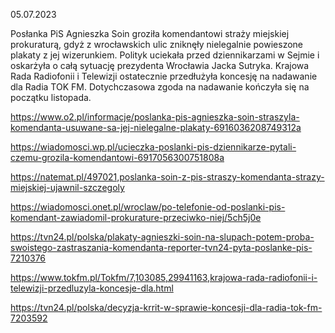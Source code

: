 05.07.2023

Posłanka PiS Agnieszka Soin groziła komendantowi straży miejskiej prokuraturą, gdyż z wrocławskich ulic zniknęły nielegalnie powieszone plakaty z jej wizerunkiem. Polityk uciekała przed dziennikarzami w Sejmie i oskarżyła o całą sytuację prezydenta Wrocławia Jacka Sutryka. Krajowa Rada Radiofonii i Telewizji ostatecznie przedłużyła koncesję na nadawanie dla Radia TOK FM. Dotychczasowa zgoda na nadawanie kończyła się na początku listopada.

https://www.o2.pl/informacje/poslanka-pis-agnieszka-soin-straszyla-komendanta-usuwane-sa-jej-nielegalne-plakaty-6916036208749312a

https://wiadomosci.wp.pl/ucieczka-poslanki-pis-dziennikarze-pytali-czemu-grozila-komendantowi-6917056300751808a

https://natemat.pl/497021,poslanka-soin-z-pis-straszy-komendanta-strazy-miejskiej-ujawnil-szczegoly

https://wiadomosci.onet.pl/wroclaw/po-telefonie-od-poslanki-pis-komendant-zawiadomil-prokurature-przeciwko-niej/5ch5j0e

https://tvn24.pl/polska/plakaty-agnieszki-soin-na-slupach-potem-proba-swoistego-zastraszania-komendanta-reporter-tvn24-pyta-poslanke-pis-7210376

https://www.tokfm.pl/Tokfm/7,103085,29941163,krajowa-rada-radiofonii-i-telewizji-przedluzyla-koncesje-dla.html

https://tvn24.pl/polska/decyzja-krrit-w-sprawie-koncesji-dla-radia-tok-fm-7203592